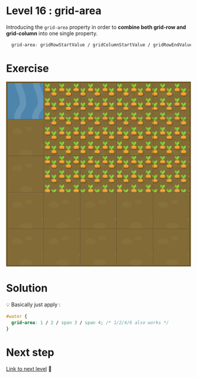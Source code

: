 # Level 16 : grid-area

Introducing the `grid-area` property in order to **combine both grid-row and grid-column** into one single property.

```css
  grid-area: gridRowStartValue / gridColumnStartValue / gridRowEndValue / gridColumnEndValue;
```

# Exercise

![level 16](./level16.png)

# Solution

:bulb: Basically just apply : 

```css
#water {
  grid-area: 1 / 2 / span 3 / span 4; /* 1/2/4/6 also works */
}
```

# Next step

[Link to next level](./level17.md) :muscle:

